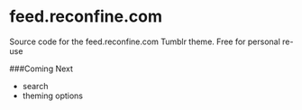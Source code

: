 feed.reconfine.com
==================

Source code for the feed.reconfine.com Tumblr theme.
Free for personal re-use

###Coming Next

- search
- theming options
